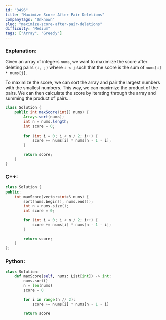 ```yaml
---
id: "3496"
title: "Maximize Score After Pair Deletions"
companyTags: "Unknown"
slug: "maximize-score-after-pair-deletions"
difficulty: "Medium"
tags: ["Array", "Greedy"]
---
```


### Explanation:
Given an array of integers `nums`, we want to maximize the score after deleting pairs `(i, j)` where `i < j` such that the score is the sum of `nums[i] * nums[j]`.

To maximize the score, we can sort the array and pair the largest numbers with the smallest numbers. This way, we can maximize the product of the pairs. We can then calculate the score by iterating through the array and summing the product of pairs.
:
```java
class Solution {
    public int maxScore(int[] nums) {
        Arrays.sort(nums);
        int n = nums.length;
        int score = 0;
        
        for (int i = 0; i < n / 2; i++) {
            score += nums[i] * nums[n - 1 - i];
        }
        
        return score;
    }
}
```

### C++:
```cpp
class Solution {
public:
    int maxScore(vector<int>& nums) {
        sort(nums.begin(), nums.end());
        int n = nums.size();
        int score = 0;
        
        for (int i = 0; i < n / 2; i++) {
            score += nums[i] * nums[n - 1 - i];
        }
        
        return score;
    }
};
```

### Python:
```python
class Solution:
    def maxScore(self, nums: List[int]) -> int:
        nums.sort()
        n = len(nums)
        score = 0
        
        for i in range(n // 2):
            score += nums[i] * nums[n - 1 - i]
        
        return score
```